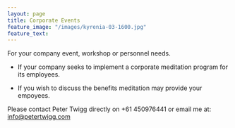 ```yaml
---
layout: page
title: Corporate Events
feature_image: "/images/kyrenia-03-1600.jpg"
feature_text: 
---
```


For your company event, workshop or personnel needs.

* If your company seeks to implement a corporate meditation program for its employees.

* If you wish to discuss the benefits meditation may provide your empoyees.

Please contact Peter Twigg directly 
on +61 450976441 or email me at: info@petertwigg.com 
